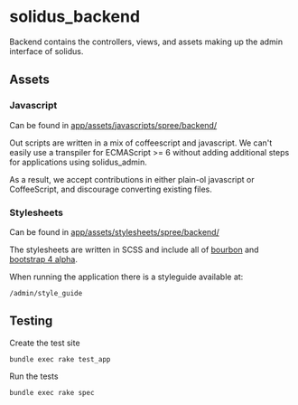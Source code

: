 # solidus\_backend

Backend contains the controllers, views, and assets making up the admin interface of solidus.

## Assets

### Javascript

Can be found in [app/assets/javascripts/spree/backend/](./app/assets/javascripts/spree/backend/)

Out scripts are written in a mix of coffeescript and javascript. We can't
easily use a transpiler for ECMAScript >= 6 without adding additional steps for
applications using solidus\_admin.

As a result, we accept contributions in either plain-ol javascript or
CoffeeScript, and discourage converting existing files.

### Stylesheets

Can be found in [app/assets/stylesheets/spree/backend/](./app/assets/stylesheets/spree/backend/)

The stylesheets are written in SCSS and include all of [bourbon](http://bourbon.io/docs/) and [bootstrap 4 alpha](http://v4-alpha.getbootstrap.com/).

When running the application there is a styleguide available at:

```
/admin/style_guide
```

## Testing

Create the test site

    bundle exec rake test_app

Run the tests

    bundle exec rake spec
